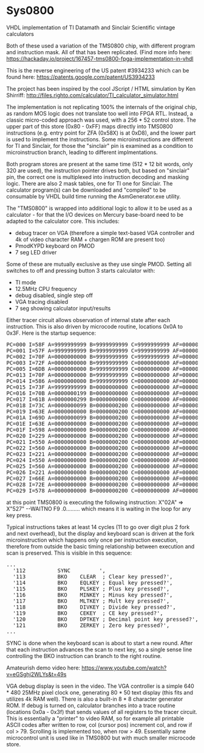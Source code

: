 # Sys0800
VHDL implementation of TI Datamath and Sinclair Scientific vintage calculators

Both of these used a variation of the TMS0800 chip, with different program and instruction mask. All of that has been replicated. (Find more info here: https://hackaday.io/project/167457-tms0800-fpga-implementation-in-vhdl

This is the reverse engineering of the US patent #3934233 which can be found here:
https://patents.google.com/patent/US3934233

The project has been inspired by the cool JScript / HTML simulation by Ken Shirriff: http://files.righto.com/calculator/TI_calculator_simulator.html

The implementation is not replicating 100% the internals of the original chip, as random MOS logic does not translate too well into FPGA RTL. Instead, a classic micro-coded approach was used, with a 256 * 52 control store. The upper part of this store (0x80 - 0xFF) maps directly into TMS0800 instructions (e.g. entry point for ZFA (0x58X) is at 0xD8), and the lower part is used to implement the instructions. Some microinstructions are different for TI and Sinclair, for those the "sinclair" pin is examined as a condition to microinstruction branch, leading to different implmentations.

Both program stores are present at the same time (512 * 12 bit words, only 320 are used), the instruction pointer drives both, but based on "sinclair" pin, the correct one is multiplexed into instruction decoding and masking logic. There are also 2 mask tables, one for TI one for Sinclair. The calculator program(s) can be downloaded and "compiled" to be consumable by VHDL build time running the AsmGenerator.exe utility.

The "TMS0800" is wrapped into additional logic to allow it to be used as a calculator - for that the I/O devices on Mercury base-board need to be adapted to the calculator core. This includes:

- debug tracer on VGA (therefore a simple text-based VGA controller and 4k of video character RAM + chargen ROM are present too)
- PmodKYPD keyboard on PMOD
- 7 seg LED driver

Some of these are mutually exclusive as they use single PMOD. Setting all switches to off and pressing button 3 starts calculator with:

- TI mode
- 12.5MHz CPU frequency
- debug disabled, single step off
- VGA tracing disabled
- 7 seg showing calculator input/results

Either tracer circuit allows observation of internal state after each instruction. This is also driven by microcode routine, locations 0x0A to 0x3F. Here is the startup sequence:

<pre>
PC=000 I=58F A=9999999999 B=9999999999 C=9999999999 AF=0000000000 BF=1111111111 CF=0
PC=001 I=57F A=9999999999 B=9999999999 C=9999999999 AF=0000000000 BF=0000000000 CF=0
PC=002 I=70F A=0000000000 B=9999999999 C=9999999999 AF=0000000000 BF=0000000000 CF=0
PC=003 I=72F A=0000000000 B=9999999999 C=0000000000 AF=0000000000 BF=0000000000 CF=0
PC=005 I=6DB A=0000000000 B=9999999999 C=0000000000 AF=0000000000 BF=0000000000 CF=1
PC=013 I=70F A=0000000000 B=9999999999 C=0000000000 AF=0000000000 BF=0000000000 CF=0
PC=014 I=586 A=0000000000 B=9999999999 C=0000000000 AF=0000000000 BF=0000000000 CF=0
PC=015 I=73F A=9999999999 B=0000000000 C=0000000000 AF=0000000000 BF=0000000000 CF=0
PC=016 I=70B A=0000000199 B=0000000000 C=0000000000 AF=0000000000 BF=0000000000 CF=0
PC=017 I=61B A=0000000299 B=0000000000 C=0000000000 AF=0000000000 BF=0000000000 CF=0
PC=018 I=73C A=0000000099 B=0000000200 C=0000000000 AF=0000000000 BF=0000000000 CF=0
PC=019 I=63E A=0000000000 B=0000000200 C=0000000000 AF=0000000000 BF=0000000000 CF=0
PC=01A I=69D A=0000000099 B=0000000200 C=0000000000 AF=0000000000 BF=0000000000 CF=1
PC=01E I=63E A=0000000000 B=0000000200 C=0000000000 AF=0000000000 BF=0000000000 CF=0
PC=01F I=598 A=0000000000 B=0000000200 C=0000000000 AF=0000000000 BF=0000000000 CF=0
PC=020 I=229 A=0000000000 B=0000000200 C=0000000000 AF=0000000000 BF=0000000000 CF=0
PC=021 I=550 A=0000000000 B=0000000200 C=0000000000 AF=0000000000 BF=0000000000 CF=0
PC=022 I=560 A=0000000000 B=0000000200 C=0000000000 AF=0000000000 BF=0000000000 CF=0
PC=023 I=221 A=0000000000 B=0000000200 C=0000000000 AF=0000000000 BF=0000000000 CF=0
PC=024 I=550 A=0000000000 B=0000000200 C=0000000000 AF=0000000000 BF=0000000000 CF=0
PC=025 I=560 A=0000000000 B=0000000200 C=0000000000 AF=0000000000 BF=0000000000 CF=0
PC=026 I=221 A=0000000000 B=0000000200 C=0000000000 AF=0000000000 BF=0000000000 CF=0
PC=027 I=66E A=0000000000 B=0000000200 C=0000000000 AF=0000000000 BF=0000000000 CF=0
PC=028 I=72E A=0000000000 B=0000000200 C=0000000000 AF=0000000000 BF=0000000000 CF=0
PC=029 I=578 A=0000000000 B=0000000200 C=0000000000 AF=0000000000 BF=0000000000 CF=0
</pre>

at this point TMS0800 is executing the following instruction:
X"02A" => X"527" --WAITNO F9      .0.........
which means it is waiting in the loop for any key press.

Typical instructions takes at least 14 cycles (11 to go over digit plus 2 fork and next overhead), but the display and keyboard scan is driven at the fork microinstruction which happens only once per instruction execution, therefore from outside the basic timing relationship between execution and scan is preserved. This is visible in this sequence:

<pre>
...
  '112          SYNC         ',
  '113          BKO    CLEAR  ; Clear key pressed?',
  '114          BKO    EQLKEY ; Equal key pressed?',
  '115          BKO    PLSKEY ; Plus key pressed?',
  '116          BKO    MINKEY ; Minus key pressed?',
  '117          BKO    MLTKEY ; Mult key pressed?',
  '118          BKO    DIVKEY ; Divide key pressed?',
  '119          BKO    CEKEY  ; CE key pressed?',
  '120          BKO    DPTKEY ; Decimal point key pressed?',
  '121          BKO    ZERKEY ; Zero key pressed?',
...  
</pre>

SYNC is done when the keyboard scan is about to start a new round. After that each instruction advances the scan to next key, so a single sense line controlling the BKO instruction can branch to the right routine. 

Amateurish demo video here: https://www.youtube.com/watch?v=eGSghj2WLYs&t=49s

VGA debug display is seen in the video. The VGA controller is a simple 640 * 480 25MHz pixel clock one, generating 80 * 50 text display (this fits and utilizes 4k RAM well). There is also a built-in 8 * 8 character generator ROM. If debug is turned on, calculator branches into a trace routine (locations 0x0a - 0x3f) that sends values of all registers to the tracer circuit. This is essentially a "printer" to video RAM, so for example all printable ASCII codes after written to row, col (cursor pos) increment col, and row if col > 79. Scrolling is implemented too, when row > 49. Essentially same microcontrol unit is used like in TMS0800 but with much smaller microcode store. 

